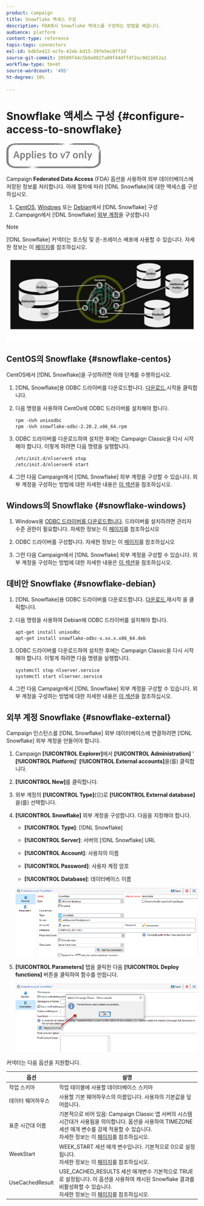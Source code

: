 ```yaml
---
product: campaign
title: Snowflake 액세스 구성
description: FDA에서 Snowflake 액세스를 구성하는 방법을 배웁니다.
audience: platform
content-type: reference
topic-tags: connectors
exl-id: bdb5e422-ecfe-42eb-bd15-39fe5ec0ff1d
source-git-commit: 20509f44c5b8e0827a09f44dffdf2ec9d11652a1
workflow-type: tm+mt
source-wordcount: '495'
ht-degree: 10%

---
```


# Snowflake 액세스 구성 {#configure-access-to-snowflake}

![](../../assets/v7-only.svg)

Campaign **Federated Data Access** (FDA) 옵션을 사용하여 외부 데이터베이스에 저장된 정보를 처리합니다. 아래 절차에 따라 [!DNL Snowflake]에 대한 액세스를 구성하십시오.

1. [CentOS](#snowflake-centos), [Windows](#snowflake-windows) 또는 [Debian](#snowflake-debian)에서 [!DNL Snowflake] 구성
1. Campaign에서 [!DNL Snowflake] [외부 계정](#snowflake-external)을 구성합니다


>[!NOTE]
>
>[!DNL Snowflake] 커넥터는 호스팅 및 온-프레미스 배포에 사용할 수 있습니다. 자세한 정보는 이 [페이지](../../installation/using/capability-matrix.md)를 참조하십시오.

![](assets/snowflake_3.png)

## CentOS의 Snowflake {#snowflake-centos}

CentOS에서 [!DNL Snowflake]을 구성하려면 아래 단계를 수행하십시오.

1. [!DNL Snowflake]용 ODBC 드라이버를 다운로드합니다. [다운로드 ](https://sfc-repo.snowflakecomputing.com/odbc/linux/latest/snowflake-odbc-2.20.2.x86_64.rpm) 시작을 클릭합니다.
1. 다음 명령을 사용하여 CentOs에 ODBC 드라이버를 설치해야 합니다.

   ```
   rpm -Uvh unixodbc
   rpm -Uvh snowflake-odbc-2.20.2.x86_64.rpm
   ```

1. ODBC 드라이버를 다운로드하여 설치한 후에는 Campaign Classic을 다시 시작해야 합니다. 이렇게 하려면 다음 명령을 실행합니다.

   ```
   /etc/init.d/nlserver6 stop
   /etc/init.d/nlserver6 start
   ```

1. 그런 다음 Campaign에서 [!DNL Snowflake] 외부 계정을 구성할 수 있습니다. 외부 계정을 구성하는 방법에 대한 자세한 내용은 [이 섹션](#snowflake-external)을 참조하십시오.

## Windows의 Snowflake {#snowflake-windows}

1. Windows용 [ODBC 드라이버를 다운로드합니다](https://docs.snowflake.net/manuals/user-guide/odbc-download.html). 드라이버를 설치하려면 관리자 수준 권한이 필요합니다. 자세한 정보는 이 [페이지](https://docs.snowflake.net/manuals/user-guide/admin-user-management.html)를 참조하십시오

1. ODBC 드라이버를 구성합니다. 자세한 정보는 이 [페이지](https://docs.snowflake.net/manuals/user-guide/odbc-windows.html#step-2-configure-the-odbc-driver)를 참조하십시오

1. 그런 다음 Campaign에서 [!DNL Snowflake] 외부 계정을 구성할 수 있습니다. 외부 계정을 구성하는 방법에 대한 자세한 내용은 [이 섹션](#snowflake-external)을 참조하십시오.

## 데비안 Snowflake {#snowflake-debian}

1. [!DNL Snowflake]용 ODBC 드라이버를 다운로드합니다. [다운로드 ](https://sfc-repo.snowflakecomputing.com/odbc/linux/latest/index.html) 재시작 을 클릭합니다.

1. 다음 명령을 사용하여 Debian에 ODBC 드라이버를 설치해야 합니다.

   ```
   apt-get install unixodbc
   apt-get install snowflake-odbc-x.xx.x.x86_64.deb
   ```

1. ODBC 드라이버를 다운로드하여 설치한 후에는 Campaign Classic을 다시 시작해야 합니다. 이렇게 하려면 다음 명령을 실행합니다.

   ```
   systemctl stop nlserver.service
   systemctl start nlserver.service
   ```

1. 그런 다음 Campaign에서 [!DNL Snowflake] 외부 계정을 구성할 수 있습니다. 외부 계정을 구성하는 방법에 대한 자세한 내용은 [이 섹션](#snowflake-external)을 참조하십시오.

## 외부 계정 Snowflake {#snowflake-external}

Campaign 인스턴스를 [!DNL Snowflake] 외부 데이터베이스에 연결하려면 [!DNL Snowflake] 외부 계정을 만들어야 합니다.

1. Campaign **[!UICONTROL Explorer]**&#x200B;에서 **[!UICONTROL Administration]** &#39; **[!UICONTROL Platform]**&#39; **[!UICONTROL External accounts]**&#x200B;을(를) 클릭합니다.

1. **[!UICONTROL New]**&#x200B;를 클릭합니다.

1. 외부 계정의 **[!UICONTROL Type]**(으)로 **[!UICONTROL External database]**&#x200B;을(를) 선택합니다.

1. **[!UICONTROL Snowflake]** 외부 계정을 구성합니다. 다음을 지정해야 합니다.

   * **[!UICONTROL Type]**: [!DNL Snowflake]

   * **[!UICONTROL Server]**: 서버의  [!DNL Snowflake] URL

   * **[!UICONTROL Account]**: 사용자의 이름

   * **[!UICONTROL Password]**: 사용자 계정 암호

   * **[!UICONTROL Database]**: 데이터베이스 이름

   ![](assets/snowflake.png)

1. **[!UICONTROL Parameters]** 탭을 클릭한 다음 **[!UICONTROL Deploy functions]** 버튼을 클릭하여 함수를 만듭니다.

   ![](assets/snowflake_2.png)

커넥터는 다음 옵션을 지원합니다.

| 옵션 | 설명 |
|---|---|
| 작업 스키마 | 작업 테이블에 사용할 데이터베이스 스키마 |
| 데이터 웨어하우스 | 사용할 기본 웨어하우스의 이름입니다. 사용자의 기본값을 덮어씁니다. |
| 표준 시간대 이름 | 기본적으로 비어 있음: Campaign Classic 앱 서버의 시스템 시간대가 사용됨을 의미합니다. 옵션을 사용하여 TIMEZONE 세션 매개 변수를 강제 적용할 수 있습니다. <br>자세한 정보는 이 [페이지](https://docs.snowflake.net/manuals/sql-reference/parameters.html#timezone)를 참조하십시오. |
| WeekStart | WEEK_START 세션 매개 변수입니다. 기본적으로 0으로 설정됩니다. <br>자세한 정보는 이 [페이지](https://docs.snowflake.com/en/sql-reference/parameters.html#week-start)를 참조하십시오. |
| UseCachedResult | USE_CACHED_RESULTS 세션 매개변수 기본적으로 TRUE로 설정됩니다. 이 옵션을 사용하여 캐시된 Snowflake 결과를 비활성화할 수 있습니다. <br>자세한 정보는 이 [페이지](https://docs.snowflake.net/manuals/user-guide/querying-persisted-results.html)를 참조하십시오. |
